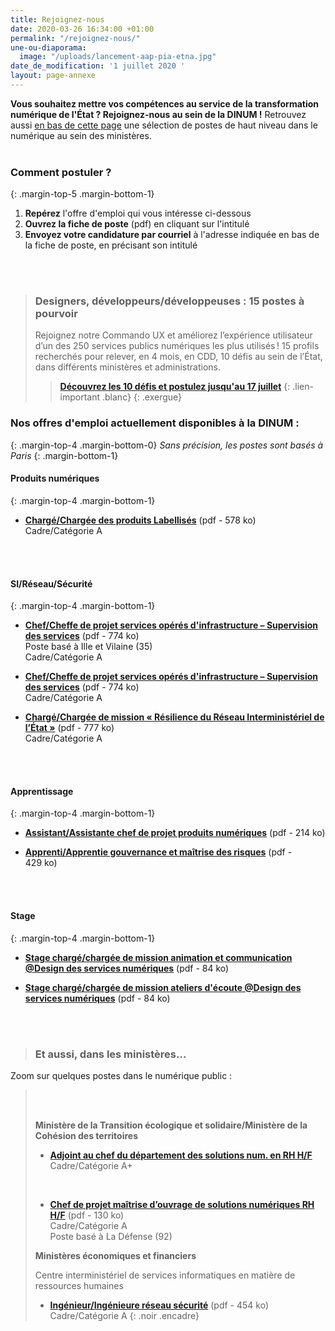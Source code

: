 ```yaml
---
title: Rejoignez-nous
date: 2020-03-26 16:34:00 +01:00
permalink: "/rejoignez-nous/"
une-ou-diaporama:
  image: "/uploads/lancement-aap-pia-etna.jpg"
date_de_modification: '1 juillet 2020 '
layout: page-annexe
---
```


**Vous souhaitez mettre vos compétences au service de la transformation numérique de l'État ? Rejoignez-nous au sein de la DINUM !** 
Retrouvez aussi [en bas de cette page](#offresministères) une sélection de postes de haut niveau dans le numérique au sein des ministères.
<br>
<br>

### Comment postuler ?
{: .margin-top-5 .margin-bottom-1} 
1. **Repérez** l'offre d'emploi qui vous intéresse ci-dessous
2. **Ouvrez la fiche de poste** (pdf) en cliquant sur l'intitulé
3. **Envoyez votre candidature par courriel** à l'adresse indiquée en bas de la fiche de poste, en précisant son intitulé
<br>
<br>

> ### Designers, développeurs/développeuses : 15 postes à pourvoir
> Rejoignez notre Commando UX et améliorez l’expérience utilisateur d’un des 250 services publics numériques les plus utilisés ! 15 profils recherchés pour relever, en 4 mois, en CDD, 10 défis au sein de l’État, dans différents ministères et administrations.
> 
> > [**Découvrez les 10 défis et postulez jusqu'au 17 juillet**](https://design.numerique.gouv.fr/commando-ux/)
> {: .lien-important .blanc}
{: .exergue}



### Nos offres d'emploi actuellement disponibles à la DINUM :
{: .margin-top-4 .margin-bottom-0} 
*Sans précision, les postes sont basés à Paris*
{: .margin-bottom-1} 


#### **Produits numériques**
{: .margin-top-4 .margin-bottom-1}
* [**Chargé/Chargée des produits Labellisés**](https://place-ep-recrute.talent-soft.com/Handlers/download.ashx?filetype=1032&fileguid=d3daf5e5-4989-430e-847d-9cd3ff446fef&offerid=377221 "Chargé/Chargée des produits Labellisés - Télécharger le pdf") (pdf - 578&nbsp;ko)
<br>Cadre/Catégorie A
<br>
<br>

#### **SI/Réseau/Sécurité**
{: .margin-top-4 .margin-bottom-1}
* [**Chef/Cheffe de projet services opérés d'infrastructure – Supervision des services**](https://place-ep-recrute.talent-soft.com/Handlers/download.ashx?filetype=1032&fileguid=6d0887a2-da90-4966-b027-b84f91bd4a66&offerid=374085 "Chef/Cheffe de projet services opérés d'infrastructure – Supervision des services - Télécharger le pdf") (pdf - 774&nbsp;ko)
<br>Poste basé à Ille et Vilaine (35)
<br>Cadre/Catégorie A

* [**Chef/Cheffe de projet services opérés d'infrastructure – Supervision des services**](https://place-ep-recrute.talent-soft.com/Handlers/download.ashx?filetype=1032&fileguid=6d0887a2-da90-4966-b027-b84f91bd4a66&offerid=374085 "Chef/Cheffe de projet services opérés d'infrastructure – Supervision des services - Télécharger le pdf") (pdf - 774&nbsp;ko)
<br>Cadre/Catégorie A

* [**Chargé/Chargée de mission « Résilience du Réseau Interministériel de l’État »**](https://place-ep-recrute.talent-soft.com/Handlers/download.ashx?filetype=1032&fileguid=447d3aed-3dd4-48ca-b106-0be564f2fd8f&offerid=374091 "Chargé/Chargée de mission « Résilience du Réseau Interministériel de l’État » - Télécharger le pdf") (pdf - 777&nbsp;ko)
<br>Cadre/Catégorie A
<br>
<br>

#### **Apprentissage**
{: .margin-top-4 .margin-bottom-1}
* [**Assistant/Assistante chef de projet produits numériques**](https://pep-alt-et-stage.talent-soft.com/Handlers/download.ashx?filetype=1032&fileguid=298c129a-904f-4586-a357-44e4f769026e&offerid=379746 "Assistant/Assistante chef de projet produits numériques - Télécharger le pdf") (pdf - 214&nbsp;ko)

* [**Apprenti/Apprentie gouvernance et maîtrise des risques**](https://pep-alt-et-stage.talent-soft.com/Handlers/download.ashx?filetype=1032&fileguid=f61be055-3156-49e7-838f-03e8b691fe12&offerid=379743 "Apprenti/Apprentie gouvernance et maîtrise des risques - Télécharger le pdf") (pdf - 429&nbsp;ko)
<br>
<br>

#### **Stage**
{: .margin-top-4 .margin-bottom-1}
* [**Stage chargé/chargée de mission animation et communication @Design des services numériques**](https://pep-alt-et-stage.talent-soft.com/Handlers/download.ashx?filetype=1032&fileguid=9c2d07dd-7d9d-4c5d-ba97-ee3c6d39779b&offerid=394902 "Stage chargé/chargée de mission animation et communication @Design des services numériques - Télécharger le pdf") (pdf - 84&nbsp;ko)

* [**Stage chargé/chargée de mission ateliers d'écoute @Design des services numériques**](https://pep-alt-et-stage.talent-soft.com/Handlers/download.ashx?filetype=1032&fileguid=0815c59e-6540-4fd0-a4d8-e56ede95bbc8&offerid=394901 "Stage chargé/chargée de mission ateliers d'écoute @Design des services numériques - Télécharger le pdf") (pdf - 84&nbsp;ko)
<br>
<br>


> ### Et aussi, dans les ministères…<a id="offresministères"></a> 
Zoom sur quelques postes dans le numérique public :
> <br>
> <br>
> 
> **Ministère de la Transition écologique et solidaire/Ministère de la Cohésion des territoires**
> * [**Adjoint au chef du département des solutions num. en RH H/F**](/uploads/DSNUMRH0_Adjoint-au-chef-du-d%C3%A9partement-DSNUM-en-RH.pdf "Adjoint au chef du département des solutions num. en RH H/F")<br> 
> Cadre/Catégorie A+<br>
> <br>
>
> 
> * [**Chef de projet maîtrise d’ouvrage de solutions numériques RH H/F**](/uploads/DSNUMRH2-12VA090008-SRI201-22-Chef-de-projet-solutions-numeriques-RH.pdf "Chef de projet maîtrise d’ouvrage de solutions numériques RH H/F - Télécharger le pdf") (pdf - 130&nbsp;ko)
> <br>Cadre/Catégorie A
> <br>Poste basé à La Défense (92)<br>
> 
> 
> **Ministères économiques et financiers**
> 
> Centre interministériel de services informatiques en matière de ressources humaines
> * [**Ingénieur/Ingénieure réseau sécurité**](https://place-ep-recrute.talent-soft.com/Handlers/download.ashx?filetype=1032&fileguid=f3c98daf-62a0-47ce-9824-01b99c737e05&offerid=150292 "Ingénieur/Ingénieure réseau sécurité - Télécharger le pdf") (pdf - 454&nbsp;ko)<br>
> Cadre/Catégorie A
{: .noir .encadre}